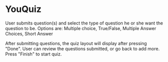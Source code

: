 # YouQuiz

User submits question(s) and select the type of question he or she want the question to be.
Options are: Multiple choice, True/False, Multiple Answer Choices, Short Answer

After submitting questions, the quiz layout will display after pressing "Done". User can review 
the questions submitted, or go back to add more. Press "Finish" to start quiz.
